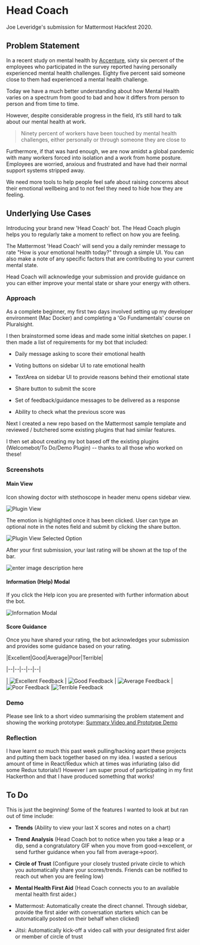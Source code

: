 # Head Coach

Joe Leveridge's submission for Mattermost Hackfest 2020.

## Problem Statement

In a recent study on mental health by [Accenture](https://www.accenture.com/_acnmedia/pdf-90/accenture-tch-its-all-of-us-research-updated-report.pdf), sixty six percent of the employees who participated in the survey reported having personally experienced mental health challenges. Eighty five percent said someone close to them had experienced a mental health challenge.

Today we have a much better understanding about how Mental Health varies on a spectrum from good to bad and how it differs from person to person and from time to time.

However, despite considerable progress in the field, it’s still hard to talk about our mental health at work.

> Ninety percent of workers have been touched by mental health challenges, either personally or through someone they are close to

Furthermore, if that was hard enough, we are now amidst a global pandemic with many workers forced into isolation and a work from home posture. Employees are worried, anxious and frustrated and have had their normal support systems stripped away.

We need more tools to help people feel safe about raising concerns about their emotional wellbeing and to not feel they need to hide how they are feeling.

## Underlying Use Cases

Introducing your brand new 'Head Coach' bot. The Head Coach plugin helps you to regularly take a moment to reflect on how you are feeling.

The Mattermost 'Head Coach' will send you a daily reminder message to rate "How is your emotional health today?" through a simple UI. You can also make a note of any specific factors that are contributing to your current mental state.

Head Coach will acknowledge your submission and provide guidance on you can either improve your mental state or share your energy with others.

### Approach

As a complete beginner, my first two days involved setting up my developer environment (Mac Docker) and completing a 'Go Fundamentals' course on Pluralsight.

I then brainstormed some ideas and made some initial sketches on paper. I then made a list of requirements for my bot that included:

- Daily message asking to score their emotional health

- Voting buttons on sidebar UI to rate emotional health

- TextArea on sidebar UI to provide reasons behind their emotional state

- Share button to submit the score

- Set of feedback/guidance messages to be delivered as a response

- Ability to check what the previous score was

Next I created a new repo based on the Mattermost sample template and reviewed / butchered some existing plugins that had similar features.

I then set about creating my bot based off the existing plugins (Welcomebot/To Do/Demo Plugin) -- thanks to all those who worked on these!

### Screenshots

#### Main View

Icon showing doctor with stethoscope in header menu opens sidebar view.

![Plugin View](https://github.com/jl386/mattermost-plugin-mhbot/blob/master/screenshots/Rate_Score.png?raw=true)

The emotion is highlighted once it has been clicked. User can type an optional note in the notes field and submit by clicking the share button.

![Plugin View Selected Option](https://github.com/jl386/mattermost-plugin-mhbot/blob/master/screenshots/Rate_Score3.png?raw=true)

After your first submission, your last rating will be shown at the top of the bar.

![enter image description here](https://github.com/jl386/mattermost-plugin-mhbot/blob/master/screenshots/Rate_Score2.png?raw=true)

#### Information (Help) Modal

If you click the Help icon you are presented with further information about the bot.

![Information Modal](https://github.com/jl386/mattermost-plugin-mhbot/blob/master/screenshots/Info_Modal.png?raw=true)

#### Score Guidance

Once you have shared your rating, the bot acknowledges your submission and provides some guidance based on your rating.

|Excellent|Good|Average|Poor|Terrible|

|--|--|--|--|--|

| ![Excellent Feedback](https://github.com/jl386/mattermost-plugin-mhbot/blob/master/screenshots/Feedback_Excellent.png?raw=true) | ![Good Feedback](https://github.com/jl386/mattermost-plugin-mhbot/blob/master/screenshots/Feedback_Good.png?raw=true) | ![Average Feedback](https://github.com/jl386/mattermost-plugin-mhbot/blob/master/screenshots/Feedback_Average.png?raw=true) | ![Poor Feedback](https://github.com/jl386/mattermost-plugin-mhbot/blob/master/screenshots/Feedback_Poor.png?raw=true) |![Terrible Feedback](https://github.com/jl386/mattermost-plugin-mhbot/blob/master/screenshots/Feedback_Terrible.png?raw=true)

### Demo

Please see link to a short video summarising the problem statement and showing the working prototype:
[Summary Video and Prototype Demo](https://biteable.com/watch/hackathon-2020-2728140)

### Reflection

I have learnt _so_ much this past week pulling/hacking apart these projects and putting them back together based on my idea. I wasted a serious amount of time in React/Redux which at times was infuriating (also did some Redux tutorials!) However I am super proud of participating in my first Hackerthon and that I have produced something that works!

## To Do

This is just the beginning! Some of the features I wanted to look at but ran out of time include:

- **Trends** (Ability to view your last X scores and notes on a chart)

- **Trend Analysis** (Head Coach bot to notice when you take a leap or a dip, send a congratulatory GIF when you move from good->excellent, or send further guidance when you fall from average->poor).

- **Circle of Trust** (Configure your closely trusted private circle to which you automatically share your scores/trends. Friends can be notified to reach out when you are feeling low)

- **Mental Health First Aid** (Head Coach connects you to an available mental health first aider.)

- Mattermost: Automatically create the direct channel. Through sidebar, provide the first aider with conversation starters which can be automatically posted on their behalf when clicked)

- Jitsi: Automatically kick-off a video call with your designated first aider or member of circle of trust
